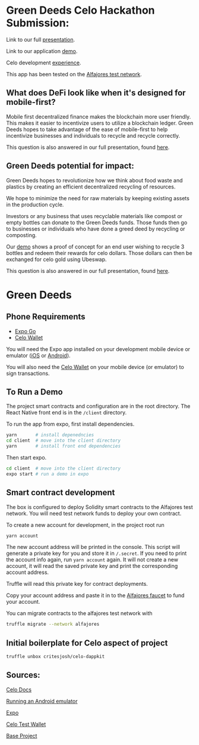 # Green Deeds Celo Hackathon Submission:

Link to our full [presentation](https://youtu.be/X1_-14ImXNc).

Link to our application [demo](https://youtu.be/dBur4BZWSeU).


Celo development [experience](./Backend_Developer_Experience.md).

This app has been tested on the [Alfajores test network](https://docs.celo.org/getting-started/alfajores-testnet).


## What does DeFi look like when it's designed for mobile-first?


Mobile first decentralized finance makes the blockchain more user friendly.  This makes it easier to incentivize users to utilize a blockchain ledger.  Green Deeds hopes to take advantage of the ease of mobile-first to help incentivize businesses and individuals to recycle and recycle correctly.  

This question is also answered in our full presentation, found [here](https://youtu.be/X1_-14ImXNc).

## Green Deeds potential for impact:
Green Deeds hopes to revolutionize how we think about food waste and plastics by creating an efficient decentralized recycling of resources.  

We hope to minimize the need for raw materials by keeping existing assets in the production cycle.  

Investors or any business that uses recyclable materials like compost or empty bottles can donate to the Green Deeds funds.  Those funds then go to businesses or individuals who have done a greed deed by recycling or composting. 

Our [demo](https://youtu.be/dBur4BZWSeU) shows a proof of concept for an end user wishing to recycle 3 bottles and redeem their rewards for celo dollars.  Those dollars can then be exchanged for celo gold using Ubeswap. 

This question is also answered in our full presentation, found [here](https://youtu.be/X1_-14ImXNc).

#

# Green Deeds


## Phone Requirements

- [Expo Go](https://expo.io/client)
- [Celo Wallet](https://celo.org/developers/wallet)

You will need the Expo app installed on your development mobile device or emulator ([iOS](https://apps.apple.com/app/apple-store/id982107779) or [Android](https://play.google.com/store/apps/details?id=host.exp.exponent&referrer=www)). 

You will also need the [Celo Wallet](https://celo.org/developers/wallet) on your mobile device (or emulator) to sign transactions. 

## To Run a Demo

The project smart contracts and configuration are in the root directory. The React Native front end is in the `/client` directory. 

To run the app from expo, first install dependencies.

```bash
yarn       # install depenedncies
cd client  # move into the client directory
yarn       # install front end dependencies
```

Then start expo.
```bash
cd client  # move into the client directory
expo start # run a demo in expo
```


## Smart contract development

The box is configured to deploy Solidity smart contracts to the Alfajores test network. You will need test network funds to deploy your own contract. 

To create a new account for development, in the project root run

```bash
yarn account
```

The new account address will be printed in the console. This script will generate a private key for you and store it in `/.secret`. If you need to print the account info again, run `yarn account` again. It will not create a new account, it will read the saved private key and print the corresponding account address. 

Truffle will read this private key for contract deployments. 

Copy your account address and paste it in to the [Alfajores faucet](https://celo.org/developers/faucet) to fund your account.

You can migrate contracts to the alfajores test network with

```bash
truffle migrate --network alfajores
```


## Initial boilerplate for Celo aspect of project

```bash
truffle unbox critesjosh/celo-dappkit
``` 

## Sources:

[Celo Docs](https://docs.celo.org/) 

[Running an Android emulator](https://developer.android.com/studio/run/emulator-commandline)

[Expo](https://expo.io/learn)

[Celo Test Wallet](https://celo.org/developers/wallet) 

[Base Project](https://github.com/critesjosh/celo-dappkit)
